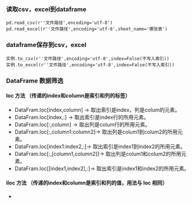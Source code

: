 ### 读取csv，excel到dataframe
```
pd.read_csv(r''文件路径',encoding='utf-8')
pd.read_excel(r''文件路径',encoding='utf-8',sheet_name='哪张表')
```

### dataframe保存到csv，excel
```
实例.to_csv(r''文件路径',encoding='utf-8',index=False(不写入索引))
实例.to_excel(r''文件路径',encoding='utf-8',index=False(不写入索引))
```


### DataFrame 数据筛选
#### loc 方法 （传递的index和column是索引和列的标签）
- DataFram.loc[index,column] -> 取出索引是index，列是colum的元素。
- DataFram.loc[index,:] -> 取出索引是index行的所用元素。
- DataFram.loc[:,column] -> 取出列是colum行的所用元素。
- DataFram.loc[:,column1:column2]-> 取出列是colum1到colum2的所用元素。
- DataFram.loc[index1:index2,:]-> 取出索引是index1到index2的所用元素。
- DataFram.loc[:,[column1,column2]]-> 取出列是colum1和colum2的所用元素。
- DataFram.loc[[index1,index2],:]-> 取出索引是index1和index2的所用元素。
#### iloc 方法 （传递的index和column是索引和列的值，用法与 loc 相同）
- 
